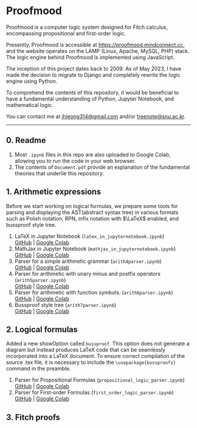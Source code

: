 # Proofmood


Proofmood is a computer logic system designed for Fitch calculus, encompassing propositional and first-order logic.

Presently, Proofmood is accessible at https://proofmood.mindconnect.cc, and the website operates on the LAMP (Linux, Apache, MySQL, PHP) stack. The logic engine behind Proofmood is implemented using JavaScript.

The inception of this project dates back to 2009. As of May 2023, I have made the decision to migrate to Django and completely rewrite the logic engine using Python.

To comprehend the contents of this repository, it would be beneficial to have a fundamental understanding of Python, Jupyter Notebook, and mathematical logic.

You can contact me at jhjeong314@gmail.com and/or treenote@snu.ac.kr.

---

## 0. Readme

1. Most `.ipynb` files in this repo are also uploaded to Google Colab, allowing you to run the code in your web browser.
1. The contents of `Document.pdf` provide an explanation of the fundamental theories that underlie this repository.


## 1. Arithmetic expressions

Before we start working on logical formulas, we prepare some tools for parsing and displaying the AST(abstract syntax tree) in various formats such as Polish notation, RPN, infix notation with $\LaTeX$ enabled, and bussproof style tree.

1. LaTeX in Jupyter Notebook (`latex_in_jupyternotebook.ipynb`)  
  [GitHub](./latex_in_jupyternotebook.ipynb) | [Google Colab](https://colab.research.google.com/drive/1JRn8m4_t77R-gJqjFSXiKaikWcDMQAnS?usp=sharing)
1. MathJax in Jupyter Notebook (`mathjax_in_jupyternotebook.ipynb`)  
  [GitHub](./mathjax_in_jupyternotebook.ipynb) | [Google Colab](https://colab.research.google.com/drive/1rywvvBl6WIMHzCdW-HeH69kbf9XYjxCW?usp=sharing)
1. Parser for a simple arithmetic grammar (`arith4parser.ipynb`)  
  [GitHub](./arith4parser.ipynb) | [Google Colab](https://colab.research.google.com/drive/1vpzjogSZi-QOx0QnBOxgPPFZkEJVKU1b?usp=sharing)
1. Parser for arithmetic with unary minus and postfix operators (`arith5parser.ipynb`)  
  [GitHub](./arith5parser.ipynb) | [Google Colab](https://colab.research.google.com/drive/18niproAYizRP6BzWXYsCK6wGc0GJse1U?usp=sharing)
1. Parser for arithmetic with function symbols. (`arith6parser.ipynb`)  
  [GitHub](./arith6parser.ipynb) | [Google Colab](https://colab.research.google.com/drive/1eAV9i2jEN39hfL7RbOsKnIW7qi-YveJa?usp=sharing)
1. Bussproof style tree (`arith7parser.ipynb`)  
  [GitHub](./arith7parser.ipynb) | [Google Colab](https://colab.research.google.com/drive/1Rv_vqzg8BtrmRfc16FwVsPYh3zNR07LE?usp=sharing)

## 2. Logical formulas

Added a new showOption called `bussproof`. This option does not generate a diagram but instead produces LaTeX code that can be seamlessly incorporated into a LaTeX document. 
To ensure correct compilation of the source .tex file, it is necessary to include the `\usepackage{bussproofs}` command in the preamble.

1. Parser for Propositional Formulas (`propositional_logic_parser.ipynb`)  
  [GitHub](./propositional_logic_parser.ipynb) | [Google Colab](https://colab.research.google.com/drive/1G4jS1WhPSuLveu1V8ga5j857Bz9-9ZZY?usp=sharing)
1. Parser for First-order Formulas (`first_order_logic_parser.ipynb`)  
  [GitHub](./first_order_logic_parser.ipynb) | [Google Colab](https://colab.research.google.com/drive/17xmiho3-Hf0bveFaIIvTe2Dr_8VC2V93?usp=sharing)

## 3. Fitch proofs

